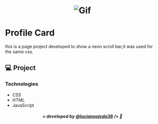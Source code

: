 <h1 align="center">
    <img src="./assets/scrollneon.gif" alt="Gif"/>
</h1>


# Profile Card
this is a page project developed to show a neon scroll bar,it was used for the same css.

## 💻 Project

### Technologies
- CSS
- HTML
- JavaScript


##### <p align="center"> <strong> < developed by <a href="https://github.com/lucianoojeda36"> @lucianoojeda36</a> /> </strong> 👋
